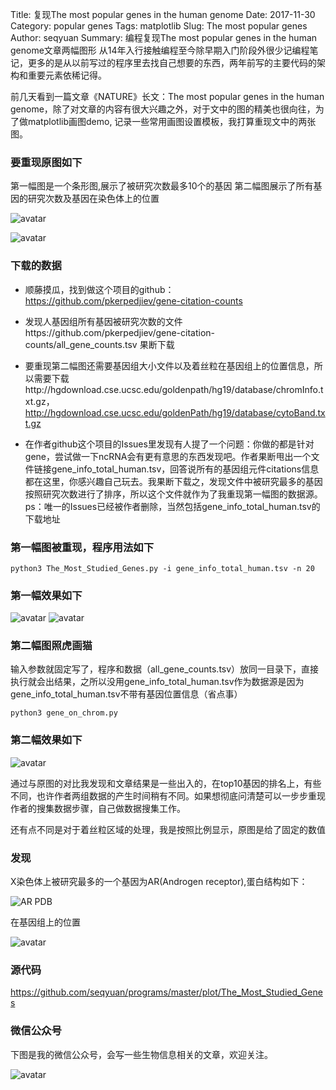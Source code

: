 Title: 复现The most popular genes in the human genome
Date: 2017-11-30
Category: popular genes
Tags: matplotlib
Slug: The most popular genes
Author: seqyuan
Summary: 编程复现The most popular genes in the human genome文章两幅图形
 从14年入行接触编程至今除早期入门阶段外很少记编程笔记，更多的是从以前写过的程序里去找自己想要的东西，两年前写的主要代码的架构和重要元素依稀记得。

 前几天看到一篇文章《NATURE》长文：The most popular genes in the human genome，除了对文章的内容有很大兴趣之外，对于文中的图的精美也很向往，为了做matplotlib画图demo, 记录一些常用画图设置模板，我打算重现文中的两张图。

### 要重现原图如下
 第一幅图是一个条形图,展示了被研究次数最多10个的基因
 第二幅图展示了所有基因的研究次数及基因在染色体上的位置

 ![avatar](https://raw.githubusercontent.com/seqyuan/programs/master/plot/The_Most_Studied_Genes/N1.jpg)

 ![avatar](https://raw.githubusercontent.com/seqyuan/programs/master/plot/The_Most_Studied_Genes/N2.jpg)

### 下载的数据

 * 顺藤摸瓜，找到做这个项目的github：https://github.com/pkerpedjiev/gene-citation-counts

 * 发现人基因组所有基因被研究次数的文件https://github.com/pkerpedjiev/gene-citation-counts/all_gene_counts.tsv 果断下载

 * 要重现第二幅图还需要基因组大小文件以及着丝粒在基因组上的位置信息，所以需要下载http://hgdownload.cse.ucsc.edu/goldenpath/hg19/database/chromInfo.txt.gz，http://hgdownload.cse.ucsc.edu/goldenPath/hg19/database/cytoBand.txt.gz

 * 在作者github这个项目的Issues里发现有人提了一个问题：你做的都是针对gene，尝试做一下ncRNA会有更有意思的东西发现吧。作者果断甩出一个文件链接gene_info_total_human.tsv，回答说所有的基因组元件citations信息都在这里，你感兴趣自己玩去。我果断下载之，发现文件中被研究最多的基因按照研究次数进行了排序，所以这个文件就作为了我重现第一幅图的数据源。ps：唯一的Issues已经被作者删除，当然包括gene_info_total_human.tsv的下载地址
 
### 第一幅图被重现，程序用法如下

`python3 The_Most_Studied_Genes.py -i gene_info_total_human.tsv -n 20`

### 第一幅效果如下

 ![avatar](https://raw.githubusercontent.com/seqyuan/programs/master/plot/The_Most_Studied_Genes/The_top10_citations.png)
 ![avatar](https://raw.githubusercontent.com/seqyuan/programs/master/plot/The_Most_Studied_Genes/The_top20_citations.png)

### 第二幅图照虎画猫

 输入参数就固定写了，程序和数据（all_gene_counts.tsv）放同一目录下，直接执行就会出结果，之所以没用gene_info_total_human.tsv作为数据源是因为gene_info_total_human.tsv不带有基因位置信息（省点事）

`python3 gene_on_chrom.py` 

### 第二幅效果如下

 ![avatar](https://raw.githubusercontent.com/seqyuan/programs/master/plot/The_Most_Studied_Genes/gene_on_chrom.png)

 通过与原图的对比我发现和文章结果是一些出入的，在top10基因的排名上，有些不同，也许作者两组数据的产生时间稍有不同。如果想彻底问清楚可以一步步重现作者的搜集数据步骤，自己做数据搜集工作。

 还有点不同是对于着丝粒区域的处理，我是按照比例显示，原图是给了固定的数值

### 发现
  
 X染色体上被研究最多的一个基因为AR(Androgen receptor),蛋白结构如下：
 
 ![AR PDB](https://raw.githubusercontent.com/seqyuan/programs/master/plot/The_Most_Studied_Genes/AR_PDB.png)

 在基因组上的位置

 ![avatar](https://raw.githubusercontent.com/seqyuan/programs/master/plot/The_Most_Studied_Genes/AR-gene.png)

### 源代码

  https://github.com/seqyuan/programs/master/plot/The_Most_Studied_Genes

### 微信公众号

 下图是我的微信公众号，会写一些生物信息相关的文章，欢迎关注。

 ![avatar](https://raw.githubusercontent.com/seqyuan/programs/master/plot/The_Most_Studied_Genes/seqyuan.jpg)
